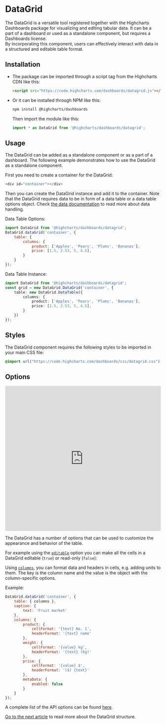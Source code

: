 DataGrid
===

The DataGrid is a versatile tool registered together with the Highcharts Dashboards package for visualizing and editing tabular data.
It can be a part of a dashboard or used as a standalone component, but requires a Dashboards license.  
By incorporating this component, users can effectively interact with data in a structured and editable table format.


## Installation
- The package can be imported through a script tag from the Highcharts CDN like this:

    ```html
    <script src="https://code.highcharts.com/dashboards/datagrid.js"></script>
    ```

- Or it can be installed through NPM like this:

    ```bash
    npm install @highcharts/dashboards
    ```
    Then import the module like this:

    ```ts
    import * as DataGrid from '@highcharts/dashboards/datagrid';
    ```

## Usage
The DataGrid can be added as a standalone component or as a part of a dashboard.
The following example demonstrates how to use the DataGrid as a standalone component.

First you need to create a container for the DataGrid:

```js
<div id="container"></div>
```

Then you can create the DataGrid instance and add it to the container.
Note that the DataGrid requires data to be in form of a data table or a data table options object.
Check [the data documentation](https://www.highcharts.com/docs/dashboards/data-handling) to read more about data handling.

Data Table Options:
```js
import DataGrid from '@highcharts/dashboards/datagrid';
DataGrid.dataGrid('container', {
    table: {
        columns: {
            product: ['Apples', 'Pears', 'Plums', 'Bananas'],
            price: [1.5, 2.53, 5, 4.5],
        }
    }
});
```

Data Table Instance:
```ts
import DataGrid from '@highcharts/dashboards/datagrid';
const grid = new DataGrid.DataGrid('container', {
    table: new DataGrid.DataTable({
        columns: {
            product: ['Apples', 'Pears', 'Plums', 'Bananas'],
            price: [1.5, 2.53, 5, 4.5],
        }
    })
});
```

## Styles
The DataGrid component requires the following styles to be imported in your main CSS file:

```css
@import url("https://code.highcharts.com/dashboards/css/datagrid.css");
```


## Options
<iframe style="width: 100%; height: 470px; border: none;" src="https://www.highcharts.com/samples/embed/data-grid/basic/overview" allow="fullscreen"></iframe>

The DataGrid has a number of options that can be used to customize the appearance and behavior of the table.

For example using the [`editable`](https://api.highcharts.com/dashboards/#interfaces/DataGrid_DataGridOptions.DataGridOptions-1#editable) option you can make all the cells in a DataGrid editable (`true`) or read-only (`false`):

Using [`columns`](https://api.highcharts.com/dashboards/#interfaces/DataGrid_DataGridOptions.DataGridOptions-1#columns), you can format data and headers in cells, e.g. adding units to them. The key is the column name and the value is the object with the column-specific options.

Example:
```js
DataGrid.dataGrid('container', {
    table: { columns },
    caption: {
        text: 'Fruit market'
    },
    columns: {
        product: {
            cellFormat: '{text} No. 1',
            headerFormat: '{text} name'
        },
        weight: {
            cellFormat: '{value} kg',
            headerFormat: '{text} (kg)'
        },
        price: {
            cellFormat: '{value} $',
            headerFormat: '($) {text}'
        },
        metaData: {
            enabled: false
        }
    }
});
```

A complete list of the API options can be found [here](https://api.highcharts.com/dashboards/typedoc/interfaces/DataGrid_DataGridOptions.DataGridOptions-1.html).

[Go to the next article](https://www.highcharts.com/docs/datagrid/understanding-datagrid) to read more about the DataGrid structure.
